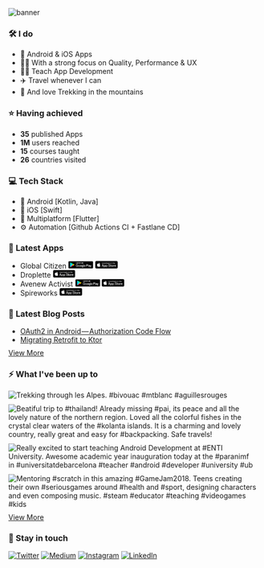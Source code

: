 ![banner](images/banner.png)

<!-- ### Hola <img src="https://media.giphy.com/media/hvRJCLFzcasrR4ia7z/giphy.gif" width="25px">

My name is Alex, nice to see you here! -->

### 🛠 I do
- 📱 Android & iOS Apps
- 👨‍💻 With a strong focus on Quality, Performance & UX
- 👨‍🏫 Teach App Development
- ✈️ Travel whenever I can
- 💚 And love Trekking in the mountains

### ⭐️ Having achieved
- **35** published Apps
- **1M** users reached
- **15** courses taught
- **26** countries visited

### 💻 Tech Stack
- 🤖 Android [Kotlin, Java]
- 🍎 iOS [Swift]
- 📱 Multiplatform [Flutter]
- ⚙️ Automation [Github Actions CI + Fastlane CD]

### 📱 Latest Apps
- Global Citizen
<a href="https://play.google.com/store/apps/details?id=lr.globalcitizen.com"><img height = "15px" src="images/playstore.png"/></a>
<a href="https://apps.apple.com/us/app/global-citizen-take-action/id990655529"><img height = "15px" src="images/appstore.png"/></a> 
- Droplette
<a href="https://apps.apple.com/py/app/droplette/id1535102177"><img height = "15px" src="images/appstore.png"/></a>
- Avenew Activist
<a href="https://play.google.com/store/apps/details?id=org.avenew.activist"><img height = "15px" src="images/playstore.png"/></a>
<a href="https://apps.apple.com/us/app/avenew-activist/id1529797327"><img height = "15px" src="images/appstore.png"/></a> 
- Spireworks
<a href="https://apps.apple.com/us/app/spireworks/id1372884614"><img height = "15px" src="images/appstore.png"/></a>

### 📕 Latest Blog Posts
<!-- BLOG-POST-LIST:START -->
- [OAuth2 in Android — Authorization Code
Flow](https://medium.com/l-r-engineering/oauth2-in-android-authorization-code-flow-ffc4355dd473?source=rss-18ecf9ef4d5b------2)
- [Migrating Retrofit to
Ktor](https://medium.com/l-r-engineering/migrating-retrofit-to-ktor-93bdaf58d7d4?source=rss-18ecf9ef4d5b------2)
<!-- BLOG-POST-LIST:END -->
<p style="margin-top:-5px">
        <a href="https://medium.com/@alqueraf">View More</a>
</p>

### ⚡️ What I've been up to
<!-- INSTAGRAM-FEED:START -->
<p><img width="250px"
                src="https://instagram.fiev22-1.fna.fbcdn.net/v/t51.2885-15/sh0.08/e35/s640x640/114581420_329866848037409_3165778290244745196_n.jpg?_nc_ht=instagram.fiev22-1.fna.fbcdn.net&_nc_cat=105&_nc_ohc=wQdVlf9KLT0AX_xpYDE&tp=1&oh=e705b2314f4b7c14d8d25099940d22f9&oe=600F1C07"
                alt="Trekking through les Alpes.  #bivouac  #mtblanc  #aguillesrouges"
                style="padding-right:10px;padding-bottom:10px" /> <img width="250px"
                src="https://instagram.fiev22-2.fna.fbcdn.net/v/t51.2885-15/sh0.08/e35/s640x640/50659791_115686899539189_4155358141532017584_n.jpg?_nc_ht=instagram.fiev22-2.fna.fbcdn.net&_nc_cat=101&_nc_ohc=w5eqbDDUhdEAX_H-0DK&tp=1&oh=e8087ab13d9585ae701fafde04eef597&oe=600EEC38"
                alt="Beatiful trip to  #thailand! Already missing  #pai, its peace and all the lovely nature of the northern region. Loved all the colorful fishes in the crystal clear waters of the  #kolanta islands. It is a charming and lovely country, really great and easy for  #backpacking.  Safe travels!"
                style="padding-right:10px;padding-bottom:10px" /> <img width="250px"
                src="https://instagram.fiev22-1.fna.fbcdn.net/v/t51.2885-15/e35/c236.0.608.608a/42653029_2058615494449795_4125159065197996634_n.jpg?_nc_ht=instagram.fiev22-1.fna.fbcdn.net&_nc_cat=107&_nc_ohc=adDsefAhQJ0AX9zZndS&tp=1&oh=a0f60f6ff13f55dd7d2d229090360789&oe=6011C223"
                alt="Really excited to start teaching Android Development at  #ENTI University. Awesome academic year inauguration today at the  #paranimf in  #universitatdebarcelona   #teacher  #android  #developer  #university  #ub"
                style="padding-right:10px;padding-bottom:10px" /> <img width="250px"
                src="https://instagram.fiev22-2.fna.fbcdn.net/v/t51.2885-15/sh0.08/e35/s640x640/42169570_2220304901628496_3212191554685421790_n.jpg?_nc_ht=instagram.fiev22-2.fna.fbcdn.net&_nc_cat=104&_nc_ohc=jFJIOdPuaasAX9bbtIo&tp=1&oh=27099152b7289f70e2406031f7c4456e&oe=5FE934B5"
                alt="Mentoring  #scratch in this amazing  #GameJam2018. Teens creating their own  #seriousgames around  #health and  #sport, designing characters and even composing music.   #steam  #educator  #teaching  #videogames  #kids"
                style="padding-right:10px;padding-bottom:10px" /> </p>
<!-- INSTAGRAM-FEED:END -->
<p style="margin-top:-15px">
        <a href="https://instagram.com/alqueraf">View More</a>
</p>

### 💬 Stay in touch
<p>
        <a href="https://twitter.com/alqueraf" target="_blank"><img alt="Twitter"
                        src="https://img.shields.io/badge/twitter-%231DA1F2.svg?&style=for-the-badge&logo=twitter&logoColor=white" /></a>
        <a href="https://medium.com/@alqueraf" target="_blank"><img alt="Medium"
                        src="https://img.shields.io/badge/medium-%2312100E.svg?&style=for-the-badge&logo=medium&logoColor=white" /></a>
        <a href="https://www.instagram.com/alqueraf" target="_blank"><img alt="Instagram"
                        src="https://img.shields.io/badge/instagram-%23E4405F.svg?&style=for-the-badge&logo=instagram&logoColor=white" /></a>
        <a href="https://www.linkedin.com/in/alexqueudot" target="_blank"><img alt="LinkedIn"
                        src="https://img.shields.io/badge/linkedin-%230077B5.svg?&style=for-the-badge&logo=linkedin&logoColor=white" /></a>
</p>